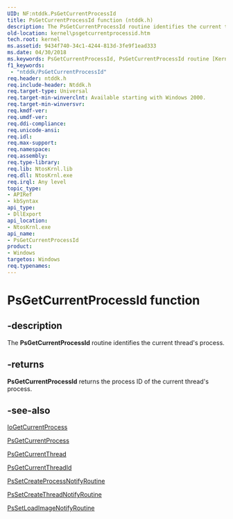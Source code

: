 ```yaml
---
UID: NF:ntddk.PsGetCurrentProcessId
title: PsGetCurrentProcessId function (ntddk.h)
description: The PsGetCurrentProcessId routine identifies the current thread's process.
old-location: kernel\psgetcurrentprocessid.htm
tech.root: kernel
ms.assetid: 9434f740-34c1-4244-813d-3fe9f1ead333
ms.date: 04/30/2018
ms.keywords: PsGetCurrentProcessId, PsGetCurrentProcessId routine [Kernel-Mode Driver Architecture], k108_e38b09ef-d948-4eb9-bfdd-24b25ba55034.xml, kernel.psgetcurrentprocessid, ntddk/PsGetCurrentProcessId
f1_keywords:
 - "ntddk/PsGetCurrentProcessId"
req.header: ntddk.h
req.include-header: Ntddk.h
req.target-type: Universal
req.target-min-winverclnt: Available starting with Windows 2000.
req.target-min-winversvr: 
req.kmdf-ver: 
req.umdf-ver: 
req.ddi-compliance: 
req.unicode-ansi: 
req.idl: 
req.max-support: 
req.namespace: 
req.assembly: 
req.type-library: 
req.lib: NtosKrnl.lib
req.dll: NtosKrnl.exe
req.irql: Any level
topic_type:
- APIRef
- kbSyntax
api_type:
- DllExport
api_location:
- NtosKrnl.exe
api_name:
- PsGetCurrentProcessId
product:
- Windows
targetos: Windows
req.typenames: 
---
```


# PsGetCurrentProcessId function


## -description


The <b>PsGetCurrentProcessId</b> routine identifies the current thread's process. 


## -returns



<b>PsGetCurrentProcessId</b> returns the process ID of the current thread's process. 




## -see-also




[IoGetCurrentProcess](https://docs.microsoft.com/windows-hardware/drivers/ddi/wdm/nf-wdm-iogetcurrentprocess)



[PsGetCurrentProcess](https://docs.microsoft.com/windows-hardware/drivers/kernel/mm-bad-pointer#psgetcurrentprocess)



[PsGetCurrentThread](https://docs.microsoft.com/windows-hardware/drivers/ddi/ntddk/nf-ntddk-psgetcurrentthread)



[PsGetCurrentThreadId](https://docs.microsoft.com/windows-hardware/drivers/ddi/ntddk/nf-ntddk-psgetcurrentthreadid)



[PsSetCreateProcessNotifyRoutine](https://docs.microsoft.com/windows-hardware/drivers/ddi/ntddk/nf-ntddk-pssetcreateprocessnotifyroutine)



[PsSetCreateThreadNotifyRoutine](https://docs.microsoft.com/windows-hardware/drivers/ddi/ntddk/nf-ntddk-pssetcreatethreadnotifyroutine)



[PsSetLoadImageNotifyRoutine](https://docs.microsoft.com/windows-hardware/drivers/ddi/ntddk/nf-ntddk-pssetloadimagenotifyroutine)
 

 

